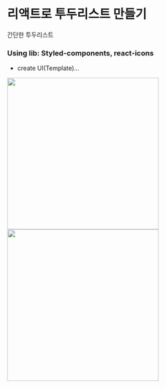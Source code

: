 # 리액트로 투두리스트 만들기

간단한 투두리스트

### Using lib: Styled-components, react-icons

- create UI(Template)...

<img src="https://user-images.githubusercontent.com/54977412/133735963-2186f12b-756b-4d0c-8744-0160a369f045.png" width="350" hegith="606"><img src="https://user-images.githubusercontent.com/54977412/133736046-e7c6b4b2-4768-45b0-9de9-aa58a7e0f3b1.png" width="350" hegith="606">
